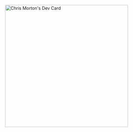 <a href="https://github.com/Mortr0n/Mortr0n/blob/master/devcard.svg"><img src="https://github.com/Mortr0n/Mortr0n/master/devcard.svg" width="400" alt="Chris Morton's Dev Card"/></a>

